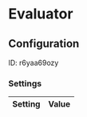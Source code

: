 # Evaluator
## Configuration
ID:  r6yaa69ozy



### Settings
| Setting | Value  |
| :------------------------ | ---------------------------------------- |
 




